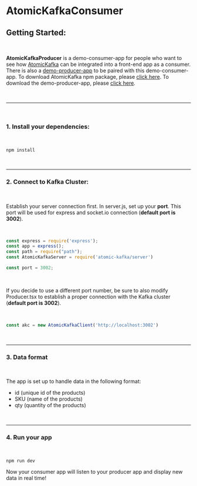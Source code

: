 # AtomicKafkaConsumer
## Getting Started: 

<br>

**AtomicKafkaProducer** is a demo-consumer-app for people who want to see how [AtomicKafka](https://github.com/oslabs-beta/AtomicKafka) can be integrated into a front-end app as a consumer. There is also a [demo-producer-app](https://github.com/AtomicKafka/atomicKafkaProducer) to be paired with this demo-consumer-app. To download AtomicKafka npm package, please [click here](https://github.com/oslabs-beta/AtomicKafka). To download the demo-producer-app, please [click here](https://github.com/AtomicKafka/atomicKafkaProducer). 


<br>

----

<br>

### 1. Install your dependencies: 

<br>

```
npm install
```

<br>

---
### 2. Connect to Kafka Cluster:

<br>

Establish your server connection first. In server.js, set up your **port**. This port will be used for express and socket.io connection (**default port is 3002**).

<br>

```js
const express = require('express');
const app = express();
const path = require("path");
const AtomicKafkaServer = require('atomic-kafka/server')

const port = 3002;
```

<br>

If you decide to use a different port number, be sure to also modify Producer.tsx to establish a proper connection with the Kafka cluster (**default port is 3002**). 

<br>

```js
const akc = new AtomicKafkaClient('http://localhost:3002')
```

<br>

---
### 3. Data format ###

<br>

The app is set up to handle data in the following format: 
- id (unique id of the products)
- SKU (name of the products)
- qty (quantity of the products)

<br>

---
### 4. Run your app

<br>

```
npm run dev
```

Now your consumer app will listen to your producer app and display new data in real time! 
